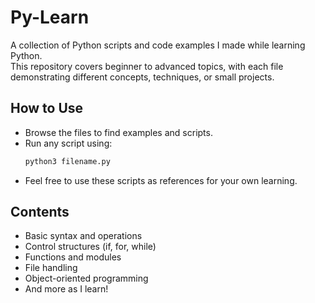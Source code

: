 # Py-Learn

A collection of Python scripts and code examples I made while learning Python.  
This repository covers beginner to advanced topics, with each file demonstrating different concepts, techniques, or small projects.

## How to Use

- Browse the files to find examples and scripts.
- Run any script using:
  ```sh
  python3 filename.py
  ```
- Feel free to use these scripts as references for your own learning.

## Contents

- Basic syntax and operations
- Control structures (if, for, while)
- Functions and modules
- File handling
- Object-oriented programming
- And more as I learn!
